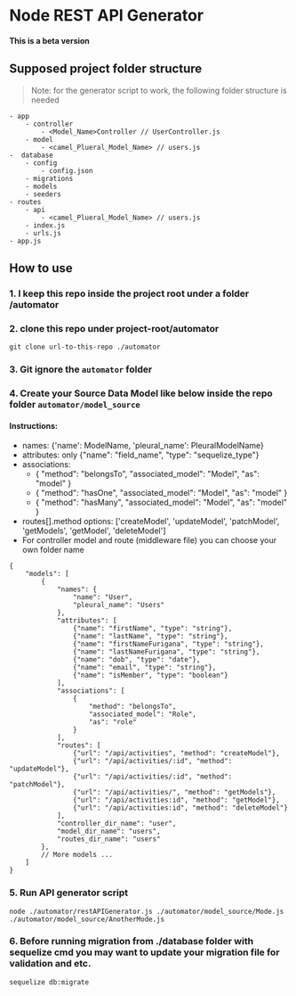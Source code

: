 # Node REST API Generator
#### This is a beta version

## Supposed project folder structure
> Note: for the generator script to work, the following folder structure is needed

```
- app
    - controller
        - <Model_Name>Controller // UserController.js
    - model
        - <camel_Plueral_Model_Name> // users.js
-  database
    - config
        - config.json
    - migrations
    - models
    - seeders
- routes
    - api
        - <camel_Plueral_Model_Name> // users.js
    - index.js
    - urls.js
- app.js
```

## How to use

### 1. I keep this repo inside the project root under a folder /automator

### 2. clone this repo under project-root/automator
`git clone url-to-this-repo ./automator`

### 3. Git ignore the `automator` folder

### 4. Create your Source Data Model like below inside the repo folder `automator/model_source`

#### Instructions:

- names: {'name': ModelName, 'pleural_name': PleuralModelName}
- attributes: only {"name": "field_name", "type": "sequelize_type"}
- associations:
    - { "method": "belongsTo", "associated_model": "Model", "as": "model" }
    - { "method": "hasOne", "associated_model": "Model", "as": "model" }
    - { "method": "hasMany", "associated_model": "Model", "as": "model" }
- routes[].method options: ['createModel', 'updateModel', 'patchModel', 'getModels', 'getModel', 'deleteModel']
- For controller model and route (middleware file) you can choose your own folder name

```
{
    "models": [
        {
            "names": {
                "name": "User",
                "pleural_name": "Users"
            },
            "attributes": [
                {"name": "firstName", "type": "string"},
                {"name": "lastName", "type": "string"},
                {"name": "firstNameFurigana", "type": "string"},
                {"name": "lastNameFurigana", "type": "string"},
                {"name": "dob", "type": "date"},
                {"name": "email", "type": "string"},
                {"name": "isMember", "type": "boolean"}
            ],
            "associations": [
                {
                    "method": "belongsTo",
                    "associated_model": "Role",
                    "as": "role"
                }
            ],
            "routes": [
                {"url": "/api/activities", "method": "createModel"},
                {"url": "/api/activities/:id", "method": "updateModel"},
                {"url": "/api/activities/:id", "method": "patchModel"},
                {"url": "/api/activities/", "method": "getModels"},
                {"url": "/api/activities:id", "method": "getModel"},
                {"url": "/api/activities:id", "method": "deleteModel"}
            ],
            "controller_dir_name": "user",
            "model_dir_name": "users",
            "routes_dir_name": "users"
        },
        // More models ...
    ]
}
```

### 5. Run API generator script

```
node ./automator/restAPIGenerator.js ./automator/model_source/Mode.js ./automator/model_source/AnotherMode.js
```

### 6. Before running migration from ./database folder with sequelize cmd you may want to update your migration file for validation and etc.

`sequelize db:migrate`
